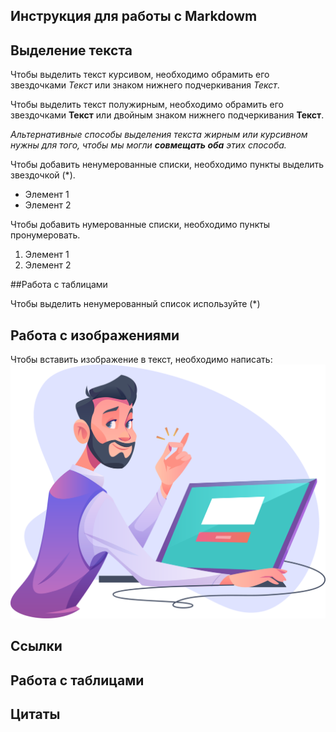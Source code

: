 ## Инструкция для работы с Markdowm

## Выделение текста

Чтобы выделить текст курсивом, необходимо обрамить его звездочками *Текст* или знаком нижнего подчеркивания _Текст_.

Чтобы выделить текст полужирным, необходимо обрамить его звездочками **Текст** или двойным знаком нижнего подчеркивания __Текст__.

_Альтернативные способы выделения текста жирным или курсивном нужны для того, чтобы мы могли **совмещать оба** этих способа._

Чтобы добавить ненумерованные списки, необходимо пункты выделить звездочкой (*).
* Элемент 1
* Элемент 2

Чтобы добавить нумерованные списки, необходимо пункты пронумеровать.
1. Элемент 1
2. Элемент 2

##Работа с таблицами

Чтобы выделить ненумерованный список используйте (*)

## Работа с изображениями

Чтобы вставить изображение в текст, необходимо написать:
![Привет это User](Pro.png)

## Ссылки

## Работа с таблицами

## Цитаты